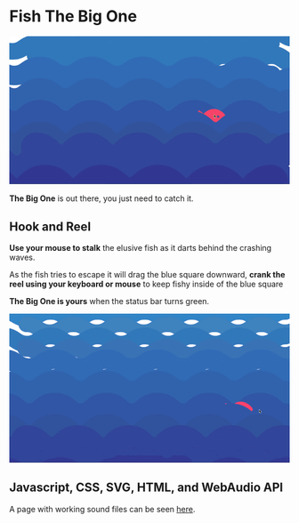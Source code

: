 # Fish The Big One

![Joel Holmberg Fishing Game](img/playthru.gif)

**The Big One** is out there, you just need to catch it. 

## Hook and Reel

**Use your mouse to stalk** the elusive fish as it darts behind the crashing waves. 

As the fish tries to escape it will drag the blue square downward, **crank the reel using your keyboard or mouse** to keep fishy inside of the blue square

**The Big One is yours** when the status bar turns green. 

![MacDown Screenshot](img/nicecatch.gif)


## Javascript, CSS, SVG, HTML, and WebAudio API
A page with working sound files can be seen [here](http://joelholmberg.com/fishing).

